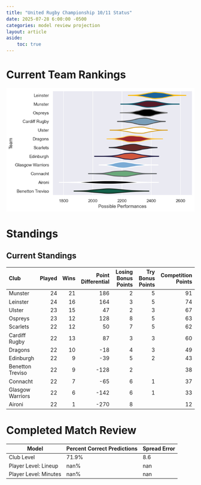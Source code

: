 ```yaml
---  
title: "United Rugby Championship 10/11 Status"  
date: 2025-07-28 6:00:00 -0500  
categories: model review projection  
layout: article  
aside:  
    toc: true  
---
```

# Current Team Rankings


![Club Rankings](plots/rankings_United_Rugby_Championship_1011.png)
# Standings

## Current Standings


| Club             |   Played |   Wins |   Point Differential |   Losing Bonus Points |   Try Bonus Points |   Competition Points |
|:-----------------|---------:|-------:|---------------------:|----------------------:|-------------------:|---------------------:|
| Munster          |       24 |     21 |                  186 |                     2 |                  5 |                   91 |
| Leinster         |       24 |     16 |                  164 |                     3 |                  5 |                   74 |
| Ulster           |       23 |     15 |                   47 |                     2 |                  3 |                   67 |
| Ospreys          |       23 |     12 |                  128 |                     8 |                  5 |                   63 |
| Scarlets         |       22 |     12 |                   50 |                     7 |                  5 |                   62 |
| Cardiff Rugby    |       22 |     13 |                   87 |                     3 |                  3 |                   60 |
| Dragons          |       22 |     10 |                  -18 |                     4 |                  3 |                   49 |
| Edinburgh        |       22 |      9 |                  -39 |                     5 |                  2 |                   43 |
| Benetton Treviso |       22 |      9 |                 -128 |                     2 |                    |                   38 |
| Connacht         |       22 |      7 |                  -65 |                     6 |                  1 |                   37 |
| Glasgow Warriors |       22 |      6 |                 -142 |                     6 |                  1 |                   33 |
| Aironi           |       22 |      1 |                 -270 |                     8 |                    |                   12 |



# Completed Match Review


| Model | Percent Correct Predictions | Spread Error |
| ------ | ------ | ------ |
| Club Level | 71.9% | 8.6 |
| Player Level: Lineup | nan% | nan |
| Player Level: Minutes | nan% | nan |

